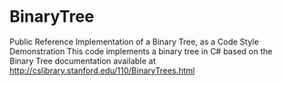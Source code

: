 # BinaryTree
Public Reference Implementation of a Binary Tree, as a Code Style Demonstration
This code implements a binary tree in C# based on the Binary Tree documentation available at 
http://cslibrary.stanford.edu/110/BinaryTrees.html